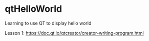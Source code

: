 # qtHelloWorld
Learning to use QT to display hello world

Lesson 1: https://doc.qt.io/qtcreator/creator-writing-program.html
